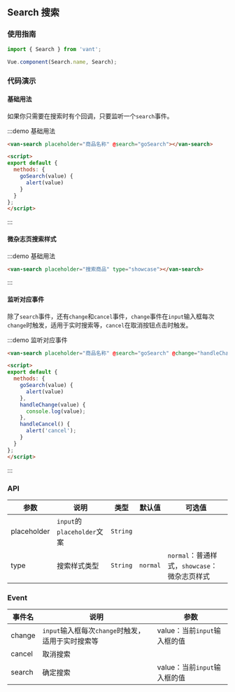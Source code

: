 <script>
export default {
  methods: {
    goSearch(value) {
      alert(value)
    },
    handleChange(value) {
      console.log(value);
    },
    handleCancel() {
      alert('cancel');
    }
  }
};
</script>

## Search 搜索

### 使用指南
``` javascript
import { Search } from 'vant';

Vue.component(Search.name, Search);
```

### 代码演示

#### 基础用法

如果你只需要在搜索时有个回调，只要监听一个`search`事件。

:::demo 基础用法
```html
<van-search placeholder="商品名称" @search="goSearch"></van-search>

<script>
export default {
  methods: {
    goSearch(value) {
      alert(value)
    }
  }
};
</script>
```
:::

#### 微杂志页搜索样式

:::demo 基础用法
```html
<van-search placeholder="搜索商品" type="showcase"></van-search>
```
:::

#### 监听对应事件

除了`search`事件，还有`change`和`cancel`事件，`change`事件在`input`输入框每次`change`时触发，适用于实时搜索等，`cancel`在取消按钮点击时触发。

:::demo 监听对应事件
```html
<van-search placeholder="商品名称" @search="goSearch" @change="handleChange" @cancel="handleCancel"></van-search>

<script>
export default {
  methods: {
    goSearch(value) {
      alert(value)
    },
    handleChange(value) {
      console.log(value);
    },
    handleCancel() {
      alert('cancel');
    }
  }
};
</script>
```
:::

### API

| 参数       | 说明      | 类型       | 默认值       | 可选值       |
|-----------|-----------|-----------|-------------|-------------|
| placeholder | `input`的`placeholder`文案 | `String`  |           |     |
| type | 搜索样式类型 | `String`  |     `normal`      |  `normal`：普通样式，`showcase`：微杂志页样式   |

### Event

| 事件名       | 说明      | 参数       |
|-----------|-----------|-----------|
| change | `input`输入框每次`change`时触发，适用于实时搜索等 | value：当前`input`输入框的值  |
| cancel | 取消搜索 |   |
| search | 确定搜索 | value：当前`input`输入框的值  |
